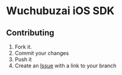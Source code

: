 Wuchubuzai iOS SDK
================================


Contributing
------------

1. Fork it.
2. Commit your changes
3. Push it
4. Create an [Issue][1] with a link to your branch


[1]: https://github.com/wuchubuzai/ios-sdk/issues